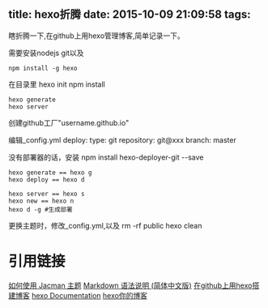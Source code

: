 title: hexo折腾
date: 2015-10-09 21:09:58
tags:
---
瞎折腾一下,在github上用hexo管理博客,简单记录一下。
<!--more-->
需要安装nodejs git以及

	npm install -g hexo
在目录里
    hexo init
	npm install


	hexo generate
	hexo server

创建github工厂"username.github.io"

编辑_config.yml
    deploy:
    type: git
    repository: git@xxx
    branch: master

没有部署器的话，安装
	npm install hexo-deployer-git --save

    hexo generate == hexo g
    hexo deploy == hexo d

    hexo server == hexo s
    hexo new == hexo n
    hexo d -g #生成部署

更换主题时，修改_config.yml,以及
    rm -rf public
    hexo clean
    
# 引用链接
[如何使用 Jacman 主题](http://wuchong.me/jacman/2014/11/20/how-to-use-jacman/#more "打开")
[Markdown 语法说明 (简体中文版)](http://wowubuntu.com/markdown/ "打开")
[在github上用hexo搭建博客](http://pleasureswx123.github.io/2014/08/29/%E5%9C%A8github%E4%B8%8A%E7%94%A8hexo%E6%90%AD%E5%BB%BA%E5%8D%9A%E5%AE%A2/)
[hexo Documentation](https://hexo.io/docs/index.html)
[hexo你的博客](http://ibruce.info/2013/11/22/hexo-your-blog/)